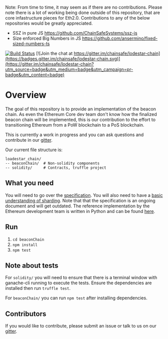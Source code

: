 Note:
From time to time, it may seem as if there are no contributions. Please note there is a lot of working being done outside of this repository, that are core infastructure pieces for Eth2.0. Contributions to any of the below repositories would be greatly appreciated.
- SSZ in pure JS https://github.com/ChainSafeSystems/ssz-js
- Size enforced Big Numbers in JS https://github.com/ansermino/fixed-sized-numbers-ts

[![Build Status](https://img.shields.io/travis/com/ChainSafeSystems/lodestar_chain.svg?label=master&logo=travis "Master Branch (Travis)")](https://travis-ci.com/ChainSafeSystems/lodestar_chain) [![Join the chat at https://gitter.im/chainsafe/lodestar-chain](https://badges.gitter.im/chainsafe/lodestar-chain.svg)](https://gitter.im/chainsafe/lodestar-chain?utm_source=badge&utm_medium=badge&utm_campaign=pr-badge&utm_content=badge)

# Overview
The goal of this repository is to provide an implementation of the beacon chain. As even the Ethereum Core dev team don't know how the finalized beacon chain
will be implemented, this is our contribution to the effort to transitioning Ethereum from a PoW blockchain to a PoS blockchain.

This is currently a work in progress and you can ask questions and contribute in our [gitter](https://gitter.im/chainsafe/lodestar-chain).

Our current file structure is:
```
loadestar_chain/
-- beaconChain/  # Non-solidity components
-- solidity/     # Contracts, truffle project
```

## What you need
You will need to go over the [specification](https://github.com/ethereum/eth2.0-specs). You will also need to have a [basic understanding of sharding](https://github.com/ethereum/wiki/wiki/Sharding-FAQs). Note that that the specification is an ongoing document and will get outdated. The reference implementation by the Ethereum development team is written in Python and can be found [here](https://github.com/ethereum/beacon_chain).

## Run
1. `cd beaconChain`
2. `npm install`
3. `npm test`

## Note about tests
For `solidity/` you will need to ensure that there is a terminal window with ganache-cli running to execute the tests. Ensure the dependencies are installed then run `truffle test`.

For `beaconChain/` you can run `npm test` after installing dependencies.

## Contributors
If you would like to contribute, please submit an issue or talk to us on our [gitter](https://gitter.im/chainsafe/lodestar-chain).
